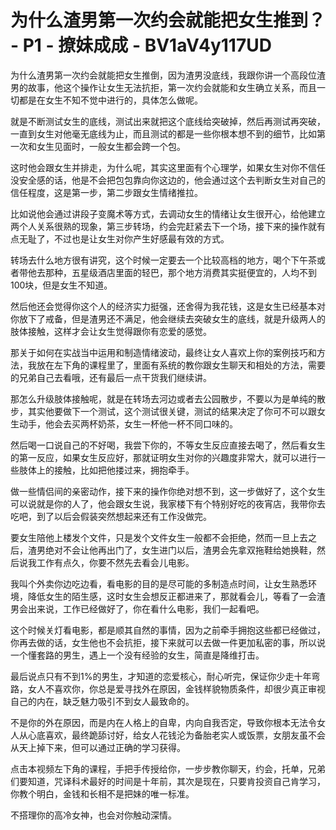 # 为什么渣男第一次约会就能把女生推到？ - P1 - 撩妹成成 - BV1aV4y117UD

为什么渣男第一次约会就能把女生推倒，因为渣男没底线，我跟你讲一个高段位渣男的故事，他这个操作让女生无法抗拒，第一次约会就能和女生确立关系，而且一切都是在女生不知不觉中进行的，具体怎么做呢。

就是不断测试女生的底线，测试出来就把这个底线给突破掉，然后再测试再突破，一直到女生对他毫无底线为止，而且测试的都是一些你根本想不到的细节，比如第一次和女生见面时，一般女生都会跨一个包。

这时他会跟女生并排走，为什么呢，其实这里面有个心理学，如果女生对你不信任没安全感的话，他是不会把包包靠向你这边的，他会通过这个去判断女生对自己的信任程度，这是第一步，第二步跟女生情绪推拉。

比如说他会通过讲段子变魔术等方式，去调动女生的情绪让女生很开心，给他建立两个人关系很熟的现象，第三步转场，约会完赶紧去下一个场，接下来的操作就有点无耻了，不过也是让女生对你产生好感最有效的方式。

转场去什么地方很有讲究，这个时候一定要去一个比较高档的地方，喝个下午茶或者带他去那种，五星级酒店里面的轻巴，那个地方消费其实挺便宜的，人均不到100块，但是女生不知道。

然后他还会觉得你这个人的经济实力挺强，还舍得为我花钱，这是女生已经基本对你放下了戒备，但是渣男还不满足，他会继续去突破女生的底线，就是升级两人的肢体接触，这样才会让女生觉得跟你有恋爱的感觉。

那关于如何在实战当中运用和制造情绪波动，最终让女人喜欢上你的案例技巧和方法，我放在左下角的课程里了，里面有系统的教你跟女生聊天和相处的方法，需要的兄弟自己去看哦，还有最后一点干货我们继续讲。

那怎么升级肢体接触呢，就是在转场去河边或者去公园散步，不要以为是单纯的散步，其实他要做下一个测试，这个测试很关键，测试的结果决定了你可不可以跟女生动手，他会去买两杯奶茶，女生一杯他一杯不同口味的。

然后喝一口说自己的不好喝，我尝下你的，不等女生反应直接去喝了，然后看女生的第一反应，如果女生反应好，那就证明女生对你的兴趣度非常大，就可以进行一些肢体上的接触，比如把他搂过来，拥抱牵手。

做一些情侣间的亲密动作，接下来的操作你绝对想不到，这一步做好了，这个女生可以说就是你的人了，他会跟女生说，我家楼下有个特别好吃的夜宵店，我带你去吃吧，到了以后会假装突然想起来还有工作没做完。

要女生陪他上楼发个文件，只是发个文件女生一般都不会拒绝，然而一旦上去之后，渣男绝对不会让他再出门了，女生进门以后，渣男会先拿双拖鞋给她换鞋，然后说我工作有点久，你要不然先去看会儿电影。

我叫个外卖你边吃边看，看电影的目的是尽可能的多制造点时间，让女生熟悉环境，降低女生的陌生感，这时女生会想反正都进来了，那就看会儿，等看了一会渣男会出来说，工作已经做好了，你在看什么电影，我们一起看吧。

这个时候关灯看电影，都是顺其自然的事情，因为之前牵手拥抱这些都已经做过，你再去做的话，女生他也不会抗拒，接下来就可以去做一件更加私密的事，所以说一个懂套路的男生，遇上一个没有经验的女生，简直是降维打击。

最后说点只有不到1%的男生，才知道的恋爱核心，耐心听完，保证你少走十年弯路，女人不喜欢你，你总是爱寻找外在原因，金钱样貌物质条件，却很少真正审视自己的内在，缺乏魅力吸引不到女人最致命的。

不是你的外在原因，而是内在人格上的自卑，内向自我否定，导致你根本无法令女人从心底喜欢，最终跪舔讨好，给女人花钱沦为备胎老实人或饭票，女朋友虽不会从天上掉下来，但可以通过正确的学习获得。

点击本视频左下角的课程，手把手传授给你，一步步教你聊天，约会，托单，兄弟们要知道，咒译科术最好的时间是十年前，其次是现在，只要肯投资自己肯学习，你教个明白，金钱和长相不是把妹的唯一标准。

不搭理你的高冷女神，也会对你触动深情。